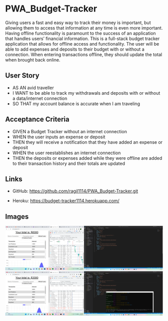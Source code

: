 # PWA_Budget-Tracker
Giving users a fast and easy way to track their money is important, but allowing them to access that information at any time is even more important. Having offline functionality is paramount to the success of an application that handles users’ financial information. This is a full-stack budget tracker application that allows for offline access and functionality. The user will be able to add expenses and deposits to their budget with or without a connection. When entering transactions offline, they should update the total when brought back online.

## User Story
- AS AN avid traveller
- I WANT to be able to track my withdrawals and deposits with or without a data/internet connection
- SO THAT my account balance is accurate when I am traveling

## Acceptance Criteria
- GIVEN a Budget Tracker without an internet connection
- WHEN the user inputs an expense or deposit
- THEN they will receive a notification that they have added an expense or deposit
- WHEN the user reestablishes an internet connection
- THEN the deposits or expenses added while they were offline are added to their transaction history and their totals are updated

## Links
- GitHub:
https://github.com/ragil1114/PWA_Budget-Tracker.git

- Heroku:
https://budget-tracker1114.herokuapp.com/

## Images
![demo](https://github.com/ragil1114/PWA_Budget-Tracker/blob/main/Develop/public/images/demo.png)
![demo2](https://github.com/ragil1114/PWA_Budget-Tracker/blob/main/Develop/public/images/demo2.png)
